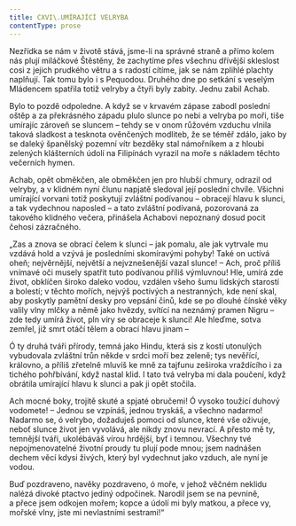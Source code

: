 ```yaml
---
title: CXVI\.UMÍRAJÍCÍ VELRYBA
contentType: prose
---
```


  

Nezřídka se nám v životě stává, jsme-li na správné straně a přímo kolem nás plují miláčkové Štěstěny, že zachytíme přes všechnu dřívější skleslost cosi z jejich prudkého větru a s radostí cítíme, jak se nám zplihlé plachty naplňují. Tak tomu bylo i s Pequodou. Druhého dne po setkání s veselým Mládencem spatřila totiž velryby a čtyři byly zabity. Jednu zabil Achab.

Bylo to pozdě odpoledne. A když se v krvavém zápase zabodl poslední oštěp a za překrásného západu plulo slunce po nebi a velryba po moři, tiše umírajíc zároveň se sluncem – tehdy se v onom růžovém vzduchu vlnila taková sladkost a tesknota ověnčených modliteb, že se téměř zdálo, jako by se daleký španělský pozemní vítr bezděky stal námořníkem a z hloubi zelených klášterních údolí na Filipínách vyrazil na moře s nákladem těchto večerních hymen.

Achab, opět obměkčen, ale obměkčen jen pro hlubší chmury, odrazil od velryby, a v klidném nyní člunu napjatě sledoval její poslední chvíle. Všichni umírající vorvani totiž poskytují zvláštní podívanou – obracejí hlavu k slunci, a tak vydechnou naposled – a tato zvláštní podívaná, pozorovaná za takového klidného večera, přinášela Achabovi nepoznaný dosud pocit čehosi zázračného.

„Zas a znova se obrací čelem k slunci – jak pomalu, ale jak vytrvale mu vzdává hold a vzývá je posledními skomíravými pohyby! Také on uctívá oheň; nejvěrnější, největší a nejvznešenější vazal slunce! – Ach, proč příliš vnímavé oči musely spatřit tuto podívanou příliš výmluvnou! Hle, umírá zde život, obklíčen široko daleko vodou, vzdálen všeho šumu lidských starostí a bolestí; v těchto mořích, nejvýš poctivých a nestranných, kde není skal, aby poskytly pamětní desky pro vepsání činů, kde se po dlouhé čínské věky valily vlny mlčky a němě jako hvězdy, svítící na neznámý pramen Nigru – zde tedy umírá život, pln víry se obraceje k slunci! Ale hleďme, sotva zemřel, již smrt otáčí tělem a obrací hlavu jinam –

Ó ty druhá tváři přírody, temná jako Hindu, která sis z kostí utonulých vybudovala zvláštní trůn někde v srdci moří bez zeleně; tys nevěřící, královno, a příliš zřetelně mluvíš ke mně za tajfunu zeširoka vraždícího i za tichého pohřbívání, když nastal klid. I tato tvá velryba mi dala poučení, když obrátila umírající hlavu k slunci a pak ji opět stočila.

Ach mocné boky, trojitě skuté a spjaté obručemi! Ó vysoko toužící duhový vodomete! – Jednou se vzpínáš, jednou tryskáš, a všechno nadarmo! Nadarmo se, ó velrybo, dožaduješ pomoci od slunce, které vše oživuje, neboť slunce život jen vyvolává, ale nikdy znovu nevrací. A přesto mě ty, temnější tváři, ukolébáváš vírou hrdější, byť i temnou. Všechny tvé nepojmenovatelné životní proudy tu plují pode mnou; jsem nadnášen dechem věcí kdysi živých, který byl vydechnut jako vzduch, ale nyní je vodou.

Buď pozdraveno, navěky pozdraveno, ó moře, v jehož věčném neklidu nalézá divoké ptactvo jediný odpočinek. Narodil jsem se na pevnině, a přece jsem odkojen mořem; kopce a údolí mi byly matkou, a přece vy, mořské vlny, jste mi nevlastními sestrami!“
